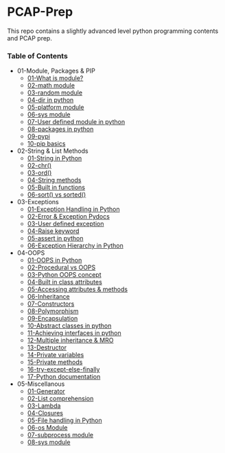 # PCAP-Prep
This repo contains a slightly advanced level python programming contents and PCAP prep.

### Table of Contents
* 01-Module, Packages & PIP
    * [01-What is module?](https://www.geeksforgeeks.org/python-modules/)
    * [02-math module](https://docs.python.org/3/library/math.html)
    * [03-random module](https://docs.python.org/3/library/random.html)
    * [04-dir in python](https://www.geeksforgeeks.org/python-dir-function/)
    * [05-platform module](https://docs.python.org/3/library/platform.html)
    * [06-sys module](https://docs.python.org/3/library/sys.html)
    * [07-User defined module in python](https://www.digitalocean.com/community/tutorials/how-to-write-modules-in-python-3)
    * [08-packages in python](https://www.geeksforgeeks.org/python-packages/)
    * [09-pypi](https://pypi.org/project/pip/)
    * [10-pip basics](https://www.geeksforgeeks.org/12-pip-commands-for-python-developers/)
* 02-String & List Methods
    * [01-String in Python](https://www.geeksforgeeks.org/python-string/)
    * [02-chr()](https://www.geeksforgeeks.org/chr-in-python/)
    * [03-ord()](https://www.geeksforgeeks.org/ord-function-python/)
    * [04-String methods](https://www.geeksforgeeks.org/python-string-methods/)
    * [05-Built in functions](https://docs.python.org/3/library/functions.html)
    * [06-sort() vs sorted()](https://www.geeksforgeeks.org/python-difference-between-sorted-and-sort/)
* 03-Exceptions
    * [01-Exception Handling in Python](https://www.geeksforgeeks.org/python-exception-handling/?ref=lbp)
    * [02-Error & Exception Pydocs](https://docs.python.org/3/tutorial/errors.html)
    * [03-User defined exception](https://www.geeksforgeeks.org/user-defined-exceptions-python-examples/)
    * [04-Raise keyword](https://www.geeksforgeeks.org/python-raise-keyword/)
    * [05-assert in python](https://www.geeksforgeeks.org/python-assert-keyword/)
    * [06-Exception Hierarchy in Python](https://martinxpn.medium.com/exception-hierarchy-python-58-100-days-of-python-9d8585e6569b)
* 04-OOPS
    * [01-OOPS in Python](https://www.geeksforgeeks.org/python-oops-concepts/)
    * [02-Procedural vs OOPS](https://www.geeksforgeeks.org/differences-between-procedural-and-object-oriented-programming/)
    * [03-Python OOPS concept](https://www.programiz.com/python-programming/object-oriented-programming)
    * [04-Built in class attributes](https://www.tutorialspoint.com/built-in-class-attributes-in-python)
    * [05-Accessing attributes & methods](https://www.geeksforgeeks.org/accessing-attributes-methods-python/)
    * [06-Inheritance](https://www.geeksforgeeks.org/inheritance-in-python/)
    * [07-Constructors](https://www.geeksforgeeks.org/constructors-in-python/)
    * [08-Polymorphism](https://www.geeksforgeeks.org/polymorphism-in-python/)
    * [09-Encapsulation](https://www.geeksforgeeks.org/encapsulation-in-python/)
    * [10-Abstract classes in python](https://www.geeksforgeeks.org/abstract-classes-in-python/)
    * [11-Achieving interfaces in python](https://www.scaler.com/topics/interface-in-python/)
    * [12-Multiple inheritance & MRO](https://www.geeksforgeeks.org/multiple-inheritance-in-python/)
    * [13-Destructor](https://www.geeksforgeeks.org/destructors-in-python/)
    * [14-Private variables](https://www.geeksforgeeks.org/private-variables-python/)
    * [15-Private methods](https://www.geeksforgeeks.org/private-methods-in-python/)
    * [16-try-except-else-finally](https://www.geeksforgeeks.org/try-except-else-and-finally-in-python/)
    * [17-Python documentation](https://python-textbok.readthedocs.io/en/latest/Object_Oriented_Programming.html)
* 05-Miscellanous
    * [01-Generator](https://www.geeksforgeeks.org/generators-in-python/)
    * [02-List comprehension](https://www.geeksforgeeks.org/python-list-comprehension/)
    * [03-Lambda](https://www.geeksforgeeks.org/python-lambda-anonymous-functions-filter-map-reduce/)
    * [04-Closures](https://www.geeksforgeeks.org/python-closures/)
    * [05-File handling in Python](https://www.geeksforgeeks.org/file-handling-python/)
    * [06-os Module](https://www.geeksforgeeks.org/os-module-python-examples/)
    * [07-subprocess module](https://www.geeksforgeeks.org/python-subprocess-module-to-execute-programs-written-in-different-languages/)
    * [08-sys module](https://www.geeksforgeeks.org/python-sys-module/)
    
